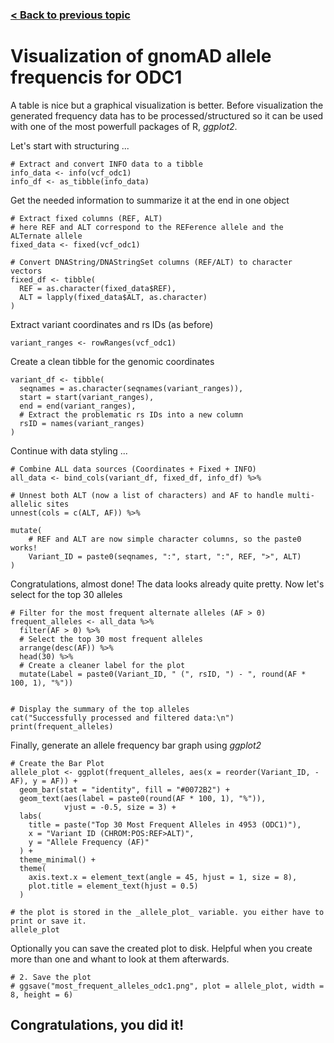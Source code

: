 
### [< Back to previous topic](/PROCESSVCF.md)

# Visualization of gnomAD allele frequencis for ODC1

A table is nice but a graphical visualization is better. Before visualization the generated frequency data has to be processed/structured so it can be used with one of the most powerfull packages of R, _ggplot2_. 

Let's start with structuring ...
```
# Extract and convert INFO data to a tibble
info_data <- info(vcf_odc1)
info_df <- as_tibble(info_data)
```
Get the needed information to summarize it at the end in one object

```
# Extract fixed columns (REF, ALT) 
# here REF and ALT correspond to the REFerence allele and the ALTernate allele
fixed_data <- fixed(vcf_odc1)

# Convert DNAString/DNAStringSet columns (REF/ALT) to character vectors
fixed_df <- tibble(
  REF = as.character(fixed_data$REF),
  ALT = lapply(fixed_data$ALT, as.character) 
)
```

Extract variant coordinates and rs IDs (as before)
```
variant_ranges <- rowRanges(vcf_odc1)
```

Create a clean tibble for the genomic coordinates 
```
variant_df <- tibble(
  seqnames = as.character(seqnames(variant_ranges)),
  start = start(variant_ranges),
  end = end(variant_ranges),
  # Extract the problematic rs IDs into a new column
  rsID = names(variant_ranges) 
)
```
Continue with data styling ...

```
# Combine ALL data sources (Coordinates + Fixed + INFO)
all_data <- bind_cols(variant_df, fixed_df, info_df) %>%
  
# Unnest both ALT (now a list of characters) and AF to handle multi-allelic sites
unnest(cols = c(ALT, AF)) %>% 
  
mutate(
    # REF and ALT are now simple character columns, so the paste0 works!
    Variant_ID = paste0(seqnames, ":", start, ":", REF, ">", ALT)
)
``` 

Congratulations, almost done! The data looks already quite pretty. Now let's select for the top 30 alleles

```
# Filter for the most frequent alternate alleles (AF > 0)
frequent_alleles <- all_data %>%
  filter(AF > 0) %>%
  # Select the top 30 most frequent alleles
  arrange(desc(AF)) %>%
  head(30) %>%
  # Create a cleaner label for the plot
  mutate(Label = paste0(Variant_ID, " (", rsID, ") - ", round(AF * 100, 1), "%"))


# Display the summary of the top alleles
cat("Successfully processed and filtered data:\n")
print(frequent_alleles)
```
Finally, generate an allele frequency bar graph using _ggplot2_

```
# Create the Bar Plot
allele_plot <- ggplot(frequent_alleles, aes(x = reorder(Variant_ID, -AF), y = AF)) +
  geom_bar(stat = "identity", fill = "#0072B2") +
  geom_text(aes(label = paste0(round(AF * 100, 1), "%")), 
            vjust = -0.5, size = 3) +
  labs(
    title = paste("Top 30 Most Frequent Alleles in 4953 (ODC1)"),
    x = "Variant ID (CHROM:POS:REF>ALT)",
    y = "Allele Frequency (AF)"
  ) +
  theme_minimal() +
  theme(
    axis.text.x = element_text(angle = 45, hjust = 1, size = 8),
    plot.title = element_text(hjust = 0.5)
  )

# the plot is stored in the _allele_plot_ variable. you either have to print or save it.
allele_plot
````

Optionally you can save the created plot to disk. Helpful when you create more than one and whant to look at them afterwards.

```
# 2. Save the plot
# ggsave("most_frequent_alleles_odc1.png", plot = allele_plot, width = 8, height = 6)
```

## Congratulations, you did it!

